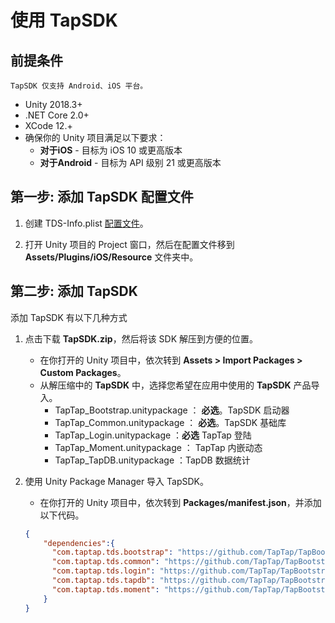 # 使用 TapSDK

## 前提条件

    TapSDK 仅支持 Android、iOS 平台。

* Unity 2018.3+
* .NET Core 2.0+
* XCode 12.+
* 确保你的 Unity 项目满足以下要求：
    * **对于iOS** - 目标为 iOS 10 或更高版本
    * **对于Android** - 目标为 API 级别 21 或更高版本

## **第一步:** 添加 TapSDK 配置文件

1. 创建 TDS-Info.plist [配置文件](./CONFIG.md)。


2. 打开 Unity 项目的 Project 窗口，然后在配置文件移到 **Assets/Plugins/iOS/Resource** 文件夹中。

## **第二步:** 添加 TapSDK

添加 TapSDK 有以下几种方式

1. 点击下载 **TapSDK.zip**，然后将该 SDK 解压到方便的位置。

    * 在你打开的 Unity 项目中，依次转到 **Assets > Import Packages > Custom Packages**。
    * 从解压缩中的 **TapSDK** 中，选择您希望在应用中使用的 **TapSDK** 产品导入。
        * TapTap_Bootstrap.unitypackage ： **必选**。TapSDK 启动器
        * TapTap_Common.unitypackage ： **必选**。TapSDK 基础库
        * TapTap_Login.unitypackage ：**必选** TapTap 登陆
        * TapTap_Moment.unitypackage ： TapTap 内嵌动态
        * TapTap_TapDB.unitypackage ：TapDB 数据统计


2.  使用 Unity Package Manager 导入 TapSDK。

    * 在你打开的 Unity 项目中，依次转到 **Packages/manifest.json**，并添加以下代码。
    ```json
    {
        "dependencies":{
          "com.taptap.tds.bootstrap": "https://github.com/TapTap/TapBootstrap-Unity.git#{tag}",
          "com.taptap.tds.common": "https://github.com/TapTap/TapBootstrap-Unity.git#{tag}",
          "com.taptap.tds.login": "https://github.com/TapTap/TapBootstrap-Unity.git#{tag}",
          "com.taptap.tds.tapdb": "https://github.com/TapTap/TapBootstrap-Unity.git#{tag}",
          "com.taptap.tds.moment": "https://github.com/TapTap/TapBootstrap-Unity.git#{tag}"
        }
    }
    ```
